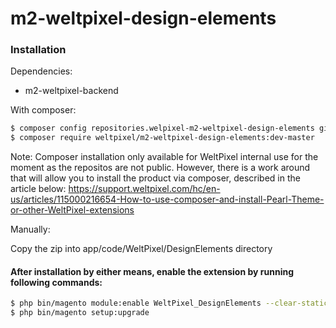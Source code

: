# m2-weltpixel-design-elements

### Installation

Dependencies:
 - m2-weltpixel-backend

With composer:

```sh
$ composer config repositories.welpixel-m2-weltpixel-design-elements git git@github.com:rusdragos/m2-weltpixel-design-elements.git
$ composer require weltpixel/m2-weltpixel-design-elements:dev-master
```
Note: Composer installation only available for WeltPixel internal use for the moment as the repositos are not public. However, there is a work around that will allow you to install the product via composer, described in the article below: https://support.weltpixel.com/hc/en-us/articles/115000216654-How-to-use-composer-and-install-Pearl-Theme-or-other-WeltPixel-extensions


Manually:

Copy the zip into app/code/WeltPixel/DesignElements directory


#### After installation by either means, enable the extension by running following commands:

```sh
$ php bin/magento module:enable WeltPixel_DesignElements --clear-static-content
$ php bin/magento setup:upgrade
```
